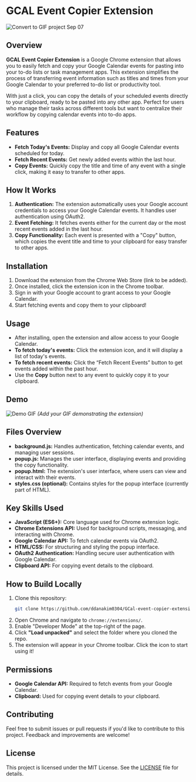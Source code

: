 # GCAL Event Copier Extension
![Convert to GIF project Sep 07](https://github.com/user-attachments/assets/168d60fb-4285-47ac-b847-e8bb86b51807)

## Overview
**GCAL Event Copier Extension** is a Google Chrome extension that allows you to easily fetch and copy your Google Calendar events for pasting into your to-do lists or task management apps. This extension simplifies the process of transferring event information such as titles and times from your Google Calendar to your preferred to-do list or productivity tool.

With just a click, you can copy the details of your scheduled events directly to your clipboard, ready to be pasted into any other app. Perfect for users who manage their tasks across different tools but want to centralize their workflow by copying calendar events into to-do apps.

## Features
- **Fetch Today's Events:** Display and copy all Google Calendar events scheduled for today.
- **Fetch Recent Events:** Get newly added events within the last hour.
- **Copy Events:** Quickly copy the title and time of any event with a single click, making it easy to transfer to other apps.

## How It Works
1. **Authentication:** The extension automatically uses your Google account credentials to access your Google Calendar events. It handles user authentication using OAuth2.
2. **Event Fetching:** It fetches events either for the current day or the most recent events added in the last hour.
3. **Copy Functionality:** Each event is presented with a "Copy" button, which copies the event title and time to your clipboard for easy transfer to other apps.
   
## Installation
1. Download the extension from the Chrome Web Store (link to be added).
2. Once installed, click the extension icon in the Chrome toolbar.
3. Sign in with your Google account to grant access to your Google Calendar.
4. Start fetching events and copy them to your clipboard!

## Usage
- After installing, open the extension and allow access to your Google Calendar.
- **To fetch today's events:** Click the extension icon, and it will display a list of today's events.
- **To fetch recent events:** Click the “Fetch Recent Events” button to get events added within the past hour.
- Use the **Copy** button next to any event to quickly copy it to your clipboard.

## Demo
![Demo GIF](demo.gif) _(Add your GIF demonstrating the extension)_

## Files Overview
- **background.js:** Handles authentication, fetching calendar events, and managing user sessions.
- **popup.js:** Manages the user interface, displaying events and providing the copy functionality.
- **popup.html:** The extension's user interface, where users can view and interact with their events.
- **styles.css (optional):** Contains styles for the popup interface (currently part of HTML).

## Key Skills Used
- **JavaScript (ES6+):** Core language used for Chrome extension logic.
- **Chrome Extensions API:** Used for background scripts, messaging, and interacting with Chrome.
- **Google Calendar API:** To fetch calendar events via OAuth2.
- **HTML/CSS:** For structuring and styling the popup interface.
- **OAuth2 Authentication:** Handling secure user authentication with Google Calendar.
- **Clipboard API:** For copying event details to the clipboard.

## How to Build Locally
1. Clone this repository:
    ```bash
    git clone https://github.com/ddanakim0304/GCal-event-copier-extension.git
    ```
2. Open Chrome and navigate to `chrome://extensions/`.
3. Enable "Developer Mode" at the top-right of the page.
4. Click **"Load unpacked"** and select the folder where you cloned the repo.
5. The extension will appear in your Chrome toolbar. Click the icon to start using it!

## Permissions
- **Google Calendar API:** Required to fetch events from your Google Calendar.
- **Clipboard:** Used for copying event details to your clipboard.

## Contributing
Feel free to submit issues or pull requests if you'd like to contribute to this project. Feedback and improvements are welcome!

## License
This project is licensed under the MIT License. See the [LICENSE](LICENSE) file for details.
